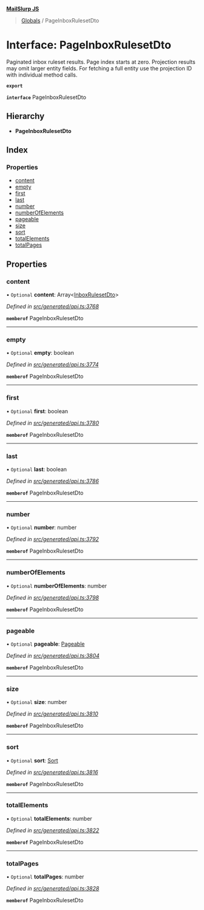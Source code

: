 **[MailSlurp JS](../README.md)**

> [Globals](../README.md) / PageInboxRulesetDto

# Interface: PageInboxRulesetDto

Paginated inbox ruleset results. Page index starts at zero. Projection results may omit larger entity fields. For fetching a full entity use the projection ID with individual method calls.

**`export`** 

**`interface`** PageInboxRulesetDto

## Hierarchy

* **PageInboxRulesetDto**

## Index

### Properties

* [content](pageinboxrulesetdto.md#content)
* [empty](pageinboxrulesetdto.md#empty)
* [first](pageinboxrulesetdto.md#first)
* [last](pageinboxrulesetdto.md#last)
* [number](pageinboxrulesetdto.md#number)
* [numberOfElements](pageinboxrulesetdto.md#numberofelements)
* [pageable](pageinboxrulesetdto.md#pageable)
* [size](pageinboxrulesetdto.md#size)
* [sort](pageinboxrulesetdto.md#sort)
* [totalElements](pageinboxrulesetdto.md#totalelements)
* [totalPages](pageinboxrulesetdto.md#totalpages)

## Properties

### content

• `Optional` **content**: Array\<[InboxRulesetDto](../modules/inboxrulesetdto.md)>

*Defined in [src/generated/api.ts:3768](https://github.com/mailslurp/mailslurp-client/blob/730b817/src/generated/api.ts#L3768)*

**`memberof`** PageInboxRulesetDto

___

### empty

• `Optional` **empty**: boolean

*Defined in [src/generated/api.ts:3774](https://github.com/mailslurp/mailslurp-client/blob/730b817/src/generated/api.ts#L3774)*

**`memberof`** PageInboxRulesetDto

___

### first

• `Optional` **first**: boolean

*Defined in [src/generated/api.ts:3780](https://github.com/mailslurp/mailslurp-client/blob/730b817/src/generated/api.ts#L3780)*

**`memberof`** PageInboxRulesetDto

___

### last

• `Optional` **last**: boolean

*Defined in [src/generated/api.ts:3786](https://github.com/mailslurp/mailslurp-client/blob/730b817/src/generated/api.ts#L3786)*

**`memberof`** PageInboxRulesetDto

___

### number

• `Optional` **number**: number

*Defined in [src/generated/api.ts:3792](https://github.com/mailslurp/mailslurp-client/blob/730b817/src/generated/api.ts#L3792)*

**`memberof`** PageInboxRulesetDto

___

### numberOfElements

• `Optional` **numberOfElements**: number

*Defined in [src/generated/api.ts:3798](https://github.com/mailslurp/mailslurp-client/blob/730b817/src/generated/api.ts#L3798)*

**`memberof`** PageInboxRulesetDto

___

### pageable

• `Optional` **pageable**: [Pageable](pageable.md)

*Defined in [src/generated/api.ts:3804](https://github.com/mailslurp/mailslurp-client/blob/730b817/src/generated/api.ts#L3804)*

**`memberof`** PageInboxRulesetDto

___

### size

• `Optional` **size**: number

*Defined in [src/generated/api.ts:3810](https://github.com/mailslurp/mailslurp-client/blob/730b817/src/generated/api.ts#L3810)*

**`memberof`** PageInboxRulesetDto

___

### sort

• `Optional` **sort**: [Sort](sort.md)

*Defined in [src/generated/api.ts:3816](https://github.com/mailslurp/mailslurp-client/blob/730b817/src/generated/api.ts#L3816)*

**`memberof`** PageInboxRulesetDto

___

### totalElements

• `Optional` **totalElements**: number

*Defined in [src/generated/api.ts:3822](https://github.com/mailslurp/mailslurp-client/blob/730b817/src/generated/api.ts#L3822)*

**`memberof`** PageInboxRulesetDto

___

### totalPages

• `Optional` **totalPages**: number

*Defined in [src/generated/api.ts:3828](https://github.com/mailslurp/mailslurp-client/blob/730b817/src/generated/api.ts#L3828)*

**`memberof`** PageInboxRulesetDto

